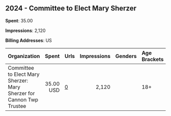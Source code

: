 ## 2024 - Committee to Elect Mary Sherzer 
**Spent**: 35.00

**Impressions**: 2,120

**Billing Addresses**: US

|Organization|Spent|Urls|Impressions|Genders|Age Brackets|Country Codes|
|:---|---:|:---|---:|:---|:---|:---|
|Committee to Elect Mary Sherzer: Mary Sherzer for Cannon Twp Trustee|35.00 USD|[0](https://www.snap.com/political-ads/asset/80b076cff48eda6be26ca9033eb3e0f2b9b41bc59cb58ca647fec91469efd041?mediaType=mp4)|2,120||18+|united states|

